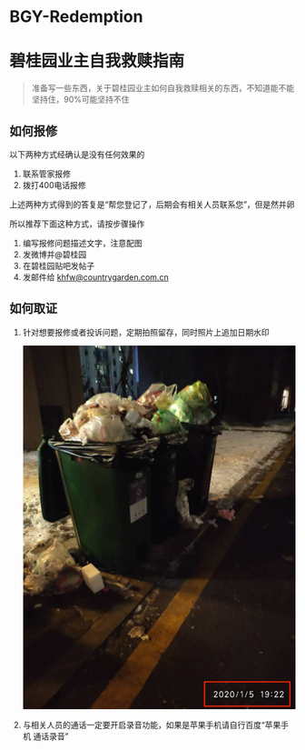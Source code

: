 # BGY-Redemption

# 碧桂园业主自我救赎指南

> 准备写一些东西，关于碧桂园业主如何自我救赎相关的东西，不知道能不能坚持住，90%可能坚持不住



## 如何报修

以下两种方式经确认是没有任何效果的

1. 联系管家报修
2. 拨打400电话报修

上述两种方式得到的答复是“帮您登记了，后期会有相关人员联系您”，但是然并卵

所以推荐下面这种方式，请按步骤操作

1. 编写报修问题描述文字，注意配图
2. 发微博并@碧桂园
3. 在碧桂园贴吧发帖子
4. 发邮件给 khfw@countrygarden.com.cn

## 如何取证

1. 针对想要报修或者投诉问题，定期拍照留存，同时照片上追加日期水印

   ![](images/bgy1.jpeg)

2. 与相关人员的通话一定要开启录音功能，如果是苹果手机请自行百度“苹果手机 通话录音”





